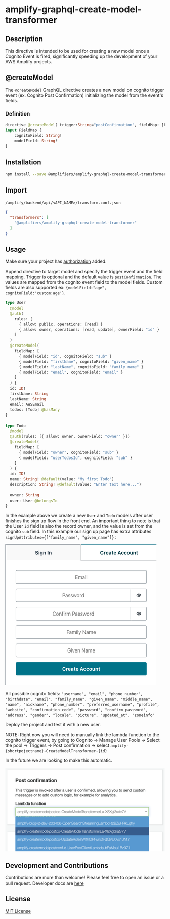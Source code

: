 # amplify-graphql-create-model-transformer #

## Description ##

This directive is intended to be used for creating a new model once a Cognito Event is fired, significantly speeding up the development of your AWS Amplify projects. 

## @createModel ##

The `@createModel` GraphQL directive creates a new model on cognito trigger event (ex. Cognito Post Confirmation) initializing the model from the event's fields.

### Definition ###

```graphql
directive @createModel( trigger:String="postConfirmation", fieldMap: [FieldMap]) on OBJECT
input FieldMap {
    cognitoField: String!
    modelField: String!
}
```

## Installation ##

```bash
npm install --save @amplifiers/amplify-graphql-create-model-transformer
```

## Import ##
`/amplify/backend/api/<API_NAME>/transform.conf.json`
```json
{
  "transformers": [
    "@amplifiers/amplify-graphql-create-model-transformer"
  ]
}
```

## Usage ##
Make sure your project has [authorization](https://docs.amplify.aws/cli/auth/overview/) added.

Append directive to target model and specify the trigger event and the field mapping.
Trigger is optional and the default value is `postConfirmation`.
The values are mapped from the cognito event field to the model fields. Custom fields are also supported ex: `{modelField:"age", cognitoField:'custom:age'}`.

```graphql
type User
  @model
  @auth(
    rules: [
      { allow: public, operations: [read] }
      { allow: owner, operations: [read, update], ownerField: "id" }
    ]
  )
  @createModel(
    fieldMap: [
      { modelField: "id", cognitoField: "sub" }
      { modelField: "firstName", cognitoField: "given_name" }
      { modelField: "lastName", cognitoField: "family_name" }
      { modelField: "email", cognitoField: "email" }
    ]
  ) {
  id: ID!
  firstName: String
  lastName: String
  email: AWSEmail
  todos: [Todo] @hasMany
}

type Todo
  @model
  @auth(rules: [{ allow: owner, ownerField: "owner" }])
  @createModel(
    fieldMap: [
      { modelField: "owner", cognitoField: "sub" }
      { modelField: "userTodosId", cognitoField: "sub" }
    ]
  ) {
  id: ID!
  name: String! @default(value: "My first Todo")
  description: String! @default(value: "Enter text here...")

  owner: String
  user: User @belongsTo
}
```

In the example above we create a new `User` and `Todo` models after user finishes the sign up flow in the front end. An important thing to note is that the User `id` field is also the record owner, and the value is set from the cognito `sub` field.  In this example our sign up page has extra attributes `signUpAttributes={["family_name", "given_name"]}` :

![alt text](https://github.com/olliethedev/amplifiers/raw/master/markdown-assets/read-me-sign-up.png)

All possible cognito fields: `"username", "email", "phone_number", "birthdate", "email", "family_name", "given_name", "middle_name", "name", "nickname", "phone_number", "preferred_username", "profile", "website", "confirmation_code", "password", "confirm_password", "address", "gender", "locale", "picture", "updated_at", "zoneinfo"`


Deploy the project and test it with a new user.

NOTE: Right now you will need to manually link the lambda function to the cognito trigger event, by going to Cognito -> Manage User Pools -> Select the pool -> Triggers -> Post confirmation -> select `amplify-{shortpojectname}-CreateModelTransformer-{id}`

In the future we are looking to make this automatic.

![alt text](https://github.com/olliethedev/amplifiers/raw/master/markdown-assets/read-me-trigger.png)

## Development and Contributions ##
Contributions are more than welcome! Please feel free to open an issue or a pull request.
Developer docs are [here](https://github.com/olliethedev/amplifiers)

## License ##
[MIT License](https://github.com/olliethedev/amplifiers/blob/master/LICENSE)